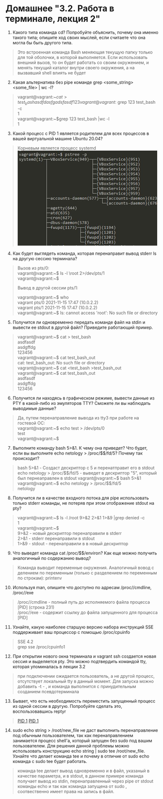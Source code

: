 # Домашнее "3.2. Работа в терминале, лекция 2"
1. Какого типа команда cd? Попробуйте объяснить, почему она именно такого типа; опишите ход своих мыслей, если считаете что она могла бы быть другого типа.
> Это встроенная команда Bash меняющая текущую папку только для той оболочки, в которой выполняется. Если использовать внешний вызов, то он будет работать со своим окружением, и менять  текущий каталог внутри своего окружения, а на вызвавший shell влиять не будет
2. Какая альтернатива без pipe команде grep <some_string> <some_file> | wc -l?
>vagrant@vagrant:~$cat >test_bash  
>asdfdasfg  
>adsfasdf  
> 123  
> vagrant@vagrant:~$grep 123 test_bash -c  
> 1  
> vagrant@vagrant:~$grep 123 test_bash |wc -l  
> 1  
3. Какой процесс с PID 1 является родителем для всех процессов в вашей виртуальной машине Ubuntu 20.04?
> Корневым является процесс systemd  
>![PID 1](https://github.com/Smarzhic/netology/blob/main/03-sysadmin-02-terminal/1.JPG)
4. Как будет выглядеть команда, которая перенаправит вывод stderr ls на другую сессию терминала?
> Вызов из pts/0:  
> vagrant@vagrant:~$ ls -l \root 2>/dev/pts/1  
> vagrant@vagrant:~$
> 
>   Вывод в другой сессии pts/1:
>   
> vagrant@vagrant:~$ who  
> vagrant  pts/0        2021-11-15 17:47 (10.0.2.2)  
> vagrant  pts/1        2021-11-15 17:47 (10.0.2.2)  
> vagrant@vagrant:~$ ls: cannot access 'root': No such file or directory  
5. Получится ли одновременно передать команде файл на stdin и вывести ее stdout в другой файл? Приведите работающий пример.
> vagrant@vagrant:~$ cat > test_bash  
> asdfasdf  
> asdgffdg  
> 123456  
> vagrant@vagrant:~$ cat test_bash_out  
> cat: test_bash_out: No such file or directory  
> vagrant@vagrant:~$ cat <test_bash >test_bash_out   
> vagrant@vagrant:~$ cat test_bash_out  
> asdfasdf  
> asdgffdg  
> 123456  
6. Получится ли находясь в графическом режиме, вывести данные из PTY в какой-либо из эмуляторов TTY? Сможете ли вы наблюдать выводимые данные?
> Да, путем перенаправление вывода из tty3 при работе на гостевой ОС:  
> vagrant@vagrant:~$ echo test > /dev/pts/0  
> test  
> vagrant@vagrant:~$  
7. Выполните команду bash 5>&1. К чему она приведет? Что будет, если вы выполните echo netology > /proc/$$/fd/5? Почему так происходит?
> bash 5>&1 - Создаст дескриптор с 5 и перенатправит его в stdout  
> echo netology > /proc/$$/fd/5 - выведет в дескриптор "5", который был пернеаправлен в stdout  
> vagrant@vagrant:~$ bash 5>&1  
> vagrant@vagrant:~$ echo netology > /proc/$$/fd/5  
> netology
8. Получится ли в качестве входного потока для pipe использовать только stderr команды, не потеряв при этом отображение stdout на pty?  
> vagrant@vagrant:~$ ls -l /root 9>&2 2>&1 1>&9 |grep denied -c  
> 1  
> vagrant@vagrant:~$  
> 9>&2 - новый дескриптор перенаправили в stderr  
> 2>&1 - stderr перенаправили в stdout  
> 1>&9 - stdout - перенаправили в в новый дескриптор  
9. Что выведет команда cat /proc/$$/environ? Как еще можно получить аналогичный по содержанию вывод?
> Команда выводит переменные окружения.
> Аналогичный вовод с делением по переменным (только с разделением по переменным по строкам):
> printenv
10. Используя man, опишите что доступно по адресам /proc/<PID>/cmdline, /proc/<PID>/exe
> /proc/<PID>/cmdline - полный путь до исполняемого файла процесса [PID]  (строка 231)  
> /proc/<PID>/exe - содержит ссылку до файла запущенного для процесса [PID]  
11. Узнайте, какую наиболее старшую версию набора инструкций SSE поддерживает ваш процессор с помощью /proc/cpuinfo
> SSE 4.2  
> grep sse /proc/cpuinfo1
12. При открытии нового окна терминала и vagrant ssh создается новая сессия и выделяется pty. Это можно подтвердить командой tty, которая упоминалась в лекции 3.2
> при подключении ожидается пользователь, а не другой процесс, отсутствует локальный tty в данный момент. Для запуска можно добавить -t - , и команда выполнится c принудительным созданием псевдотерминала
13. Бывает, что есть необходимость переместить запущенный процесс из одной сессии в другую. Попробуйте сделать это, воспользовавшись reptyr
> [PID 1](https://github.com/Smarzhic/netology/blob/main/03-sysadmin-02-terminal/2.JPG)
> [PID 1](https://github.com/Smarzhic/netology/blob/main/03-sysadmin-02-terminal/3.JPG)
14. sudo echo string > /root/new_file не даст выполнить перенаправление под обычным пользователем, так как перенаправлением занимается процесс shell'а, который запущен без sudo под вашим пользователем. Для решения данной проблемы можно использовать конструкцию echo string | sudo tee /root/new_file. Узнайте что делает команда tee и почему в отличие от sudo echo команда с sudo tee будет работать.
> команда tee делает вывод одновременно и в файл, указаный в качестве параметра, и в stdout, в данном примере команда получает вывод из stdin, перенаправленный через pipe от stdout команды echo и так как команда запущена от sudo , соотвественно имеет права на запись в файл.
